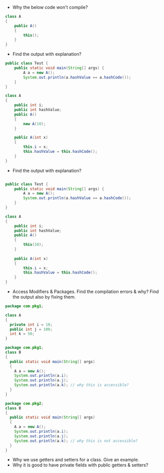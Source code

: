 * Why the below code won't compile?
```java
class A
{
    public A()
    {
        this();
    }
}
```

* Find the output with explanation?

```java
public class Test {
    public static void main(String[] args) {
        A a = new A();
        System.out.println(a.hashValue == a.hashCode());
    }
}

class A
{
    public int i;
    public int hashValue;
    public A()
    {
        new A(10);
    }

    public A(int x)
    {
        this.i = x;
        this.hashValue = this.hashCode();
    }
}
```

* Find the output with explanation?

```java

public class Test {
    public static void main(String[] args) {
        A a = new A();
        System.out.println(a.hashValue == a.hashCode());
    }
}

class A
{
    public int i;
    public int hashValue;
    public A()
    {
        this(10);
    }
    
    public A(int x)
    {
        this.i = x;
        this.hashValue = this.hashCode();
    }
}
```
* Access Modifiers & Packages. Find the compilation errors & why? Find the output also by fixing them.
```java
package com.pkg1;

class A
{
  private int i = 10;
  public int j = 100;
  int k = 50;
}

package com.pkg1;
class B
{
  public static void main(String[] args)
  {
    A a = new A();
	System.out.println(a.i);
	System.out.println(a.j);
	System.out.println(a.k); // why this is accessible?
  }
}

package com.pkg2;
class B
{
  public static void main(String[] args)
  {
    A a = new A();
	System.out.println(a.i);
	System.out.println(a.j);
	System.out.println(a.k); // why this is not accessible?
  }
}
```
* Why we use getters and setters for a class. Give an example.
* Why it is good to have private fields with public getters & setters?

